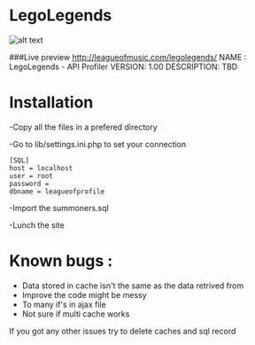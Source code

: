 # LegoLegends
![alt text](http://leagueofmusic.com/legolegends/assets/img/ad38.png "LegoLegends")

###Live preview http://leagueofmusic.com/legolegends/
NAME : LegoLegends - API Profiler
VERSION: 1.00
DESCRIPTION: TBD

# Installation

-Copy all the files in a prefered directory
 
-Go to lib/settings.ini.php to set your connection


	[SQL]
	host = localhost
	user = root
	password = 
	dbname = leagueofprofile


-Import the summoners.sql

-Lunch the site

# Known bugs :
- Data stored in cache isn't the same as the data retrived from 
- Improve the code might be messy
- To many if's in ajax file
- Not sure if multi cache works

If you got any other issues try to delete caches and sql record